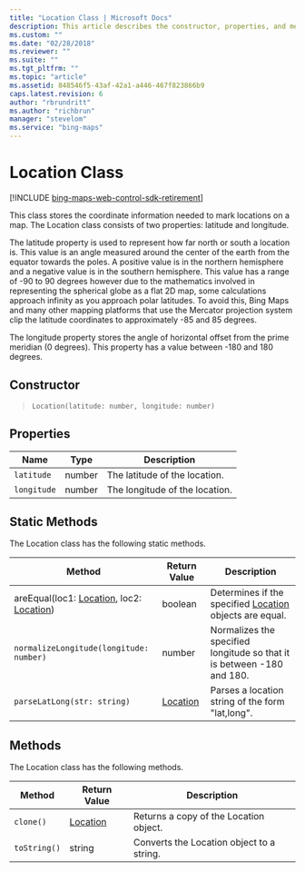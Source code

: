```yaml
---
title: "Location Class | Microsoft Docs"
description: This article describes the constructor, properties, and methods of the Location Class, which stores the coordinate information needed to mark locations on a map.
ms.custom: ""
ms.date: "02/28/2018"
ms.reviewer: ""
ms.suite: ""
ms.tgt_pltfrm: ""
ms.topic: "article"
ms.assetid: 848546f5-43af-42a1-a446-467f823866b9
caps.latest.revision: 6
author: "rbrundritt"
ms.author: "richbrun"
manager: "stevelom"
ms.service: "bing-maps"
---
```


# Location Class

[!INCLUDE [bing-maps-web-control-sdk-retirement](../../includes/bing-maps-web-control-sdk-retirement.md)]

This class stores the coordinate information needed to mark locations on a map. The Location class consists of two properties: latitude and longitude. 

The latitude property is used to represent how far north or south a location is. This value is an angle measured around the center of the earth from the equator towards the poles. A positive value is in the northern hemisphere and a negative value is in the southern hemisphere. This value has a range of -90 to 90 degrees however due to the mathematics involved in representing the spherical globe as a flat 2D map, some calculations approach infinity as you approach polar latitudes. To avoid this, Bing Maps and many other mapping platforms that use the Mercator projection system clip the latitude coordinates to approximately -85 and 85 degrees. 

The longitude property stores the angle of horizontal offset from the prime meridian (0 degrees). This property has a value between -180 and 180 degrees. 

## Constructor

> `Location(latitude: number, longitude: number)`

## Properties

Name           | Type          | Description
-------------- | ------------- | --------------------
`latitude`     | number        | The latitude of the location.
`longitude`    | number        | The longitude of the location.

## Static Methods

The Location class has the following static methods.

Method                                       | Return Value  | Description
-------------------------------------------- | ------------- | --------------------------------
areEqual(loc1: [Location](location-class.md), loc2: [Location](location-class.md))   | boolean       | Determines if the specified [Location](location-class.md) objects are equal.
`normalizeLongitude(longitude: number)`       | number        | Normalizes the specified longitude so that it is between -180 and 180.
`parseLatLong(str: string)` | [Location](location-class.md) | Parses a location string of the form "lat,long". 

## Methods

The Location class has the following methods.

Method               | Return Value         | Description
-------------------- | -------------------- | ----------------------------------
`clone()`            | [Location](location-class.md)             | Returns a copy of the Location object.
`toString()`         | string               | Converts the Location object to a string.